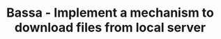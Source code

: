 ---
layout: gsoc
categories: gsoc2018
divid: bassa4
title:  Bassa - Implement a mechanism to download files from local server
description: Basa is an automated download queue for enterprise to take the best use of internet bandwidth. It is capable of avoiding redundant downloads within an enterprise. Given a download link, it is capable of downloading the files to the Bassa server, these downloads will be stored in a public folder and visible to any Bassa user.
expectedresults: <ul style="list-style:inherit"><li>Implement a mechanism to create unique download links to a file</li><li>Implement a feature to download the files from Bassa server to local machine</li><li>Maintain good code quality throughout.</li><li>Write Frontend unit tests and component tests</li><li>Integrate the build and test cases to TravisCI</li></ul>
githuburl: https://github.com/scorelab/Bassa/
requiredknowledge: Python, Angular, Karma
possiblementors: Oshan, Dinusha
---